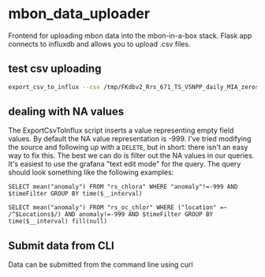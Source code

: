# mbon_data_uploader
Frontend for uploading mbon data into the mbon-in-a-box stack.
Flask app connects to influxdb and allows you to upload .csv files.

## test csv uploading
```bash
export_csv_to_influx --csv /tmp/FKdbv2_Rrs_671_TS_VSNPP_daily_MIA_zeros.csv --dbname fwc_coral_disease --measurement demo --field_columns mean,climatology,anomaly --force_insert_even_csv_no_update True --server tylar-pc:8086 --time_column Time
```

## dealing with NA values
The ExportCsvToInflux script inserts a value representing empty field values.
By default the NA value representation is -999.
I've tried modifying the source and following up with a `DELETE`, but in short:
there isn't an easy way to fix this.
The best we can do is filter out the NA values in our queries.
It's easiest to use the grafana "text edit mode" for the query.
The query should look something like the following examples:
```
SELECT mean("anomaly") FROM "rs_chlora" WHERE "anomaly"!=-999 AND $timeFilter GROUP BY time($__interval)

SELECT mean("anomaly") FROM "rs_oc_chlor" WHERE ("location" =~ /^$Locations$/) AND anomaly!=-999 AND $timeFilter GROUP BY time($__interval) fill(null)
```

## Submit data from CLI
Data can be submitted from the command line using curl

```bash

```
